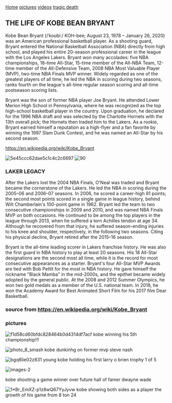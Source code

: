 <!-- Load an icon library to show a hamburger menu (bars) on small screens -->
<link rel="https://ahmed23206.github.io/kobe/">

<div class="topnav" id="myTopnav">
  <a href="#home" class="active">Home</a>
  <a href="#pictures">pictures</a>
  <a href="#videos">videos</a>
  <a href="#tragic death">tragic death</a>
  <a href="javascript:void(0);" class="icon" onclick="myFunction()">
    <i class="fa fa-bars"></i>
  </a>
</div>


## THE LIFE OF KOBE BEAN BRYANT 
Kobe Bean Bryant (/ˈkoʊbiː/ KOH-bee; August 23, 1978 – January 26, 2020) was an American professional basketball player. As a 
shooting guard, Bryant entered the National Basketball Association (NBA) directly from high school, and played his entire 20-season professional career in the league with the Los Angeles Lakers. Bryant won many accolades: five NBA championships, 18-time All-Star, 15-time member of the All-NBA Team, 12-time member of the All-Defensive Team, 2008 NBA Most Valuable Player (MVP), two-time NBA Finals MVP winner. Widely regarded as one of the greatest players of all time, he led the NBA in scoring during two seasons, ranks fourth on the league's all-time regular season scoring and all-time postseason scoring lists.

Bryant was the son of former NBA player Joe Bryant. He attended Lower Merion High School in Pennsylvania, where he was recognized as the top high-school basketball player in the country. Upon graduation, he declared for the 1996 NBA draft and was selected by the Charlotte Hornets with the 13th overall pick; the Hornets then traded him to the Lakers. As a rookie, Bryant earned himself a reputation as a high-flyer and a fan favorite by winning the 1997 Slam Dunk Contest, and he was named an All-Star by his second season.
 
 https://en.wikipedia.org/wiki/Kobe_Bryant


 ![5e45ccc62dae5c1c4c2c6697](https://user-images.githubusercontent.com/67067669/84943026-9afcd580-b098-11ea-8803-627f0a9fd530.jpeg)
![90](https://user-images.githubusercontent.com/67067669/84943037-9e905c80-b098-11ea-9565-74f989065973.jpeg)

  


### LAKER LEGACY
After the Lakers lost the 2004 NBA Finals, O'Neal was traded and Bryant became the cornerstone of the Lakers. He led the NBA in scoring during the 2005–06 and 2006–07 seasons. In 2006, he scored a career-high 81 points; the second most points scored in a single game in league history, behind Wilt Chamberlain's 100-point game in 1962. Bryant led the team to two consecutive championships in 2009 and 2010, and was named NBA Finals MVP on both occasions. He continued to be among the top players in the league through 2013, when he suffered a torn Achilles tendon at age 34. Although he recovered from that injury, he suffered season-ending injuries to his knee and shoulder, respectively, in the following two seasons. Citing his physical decline, Bryant retired after the 2015–16 season.

Bryant is the all-time leading scorer in Lakers franchise history. He was also the first guard in NBA history to play at least 20 seasons. His 18 All-Star designations are the second most all time, while it is the record for most consecutive appearances as a starter. Bryant's four All-Star MVP Awards are tied with Bob Pettit for the most in NBA history. He gave himself the nickname "Black Mamba" in the mid-2000s, and the epithet became widely adopted by the general public. At the 2008 and 2012 Summer Olympics, he won two gold medals as a member of the U.S. national team. In 2018, he won the Academy Award for Best Animated Short Film for his 2017 film Dear Basketball.

### source from https://en.wikipedia.org/wiki/Kobe_Bryant



### pictures



![f1d58cd60bfdc828464b0d4314df7acf](https://user-images.githubusercontent.com/67067669/84945032-94239200-b09b-11ea-862f-058abdbcc162.jpg)
kobe winning his 5th championship!!!

![photo_8_smash](https://user-images.githubusercontent.com/67067669/84945076-a4d40800-b09b-11ea-9cdc-c81e87bf2a91.jpg)
kobe dunkinhg on former mvp steve nash


![bgq6lie02z831](https://user-images.githubusercontent.com/67067669/84945121-b7e6d800-b09b-11ea-940b-549cacded996.jpg)
young kobe holding his first larry o brien trophy 1 of 5

![images-2](https://user-images.githubusercontent.com/67067669/84955255-cfc65800-b0ab-11ea-8b29-9ea4a21135f0.jpeg)

kobe  shooting a game winner over future hall of famer dwayne wade

![1*Br_EmXZ-p1z8wQ67YyJyvw](https://user-images.githubusercontent.com/67067669/84951808-d05bf000-b0a5-11ea-8a45-9bff57f9021b.jpeg) kobe showing both sides as a player the growth of his game from 8 ton 24









